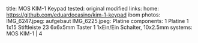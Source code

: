 title: MOS KIM-1 Keypad
tested: original modified
links:
    home: https://github.com/eduardocasino/kim-1-keypad
    ibom
photos:
    IMG_6247.jpeg: aufgebaut
    IMG_6225.jpeg: Platine
components:
    1 Platine
    1 1x15 Stiftleiste
    23 6x6x5mm Taster
    1 1xEin/Ein Schalter, 10x2.5mm
systems:
    MOS KIM-1 | 4
